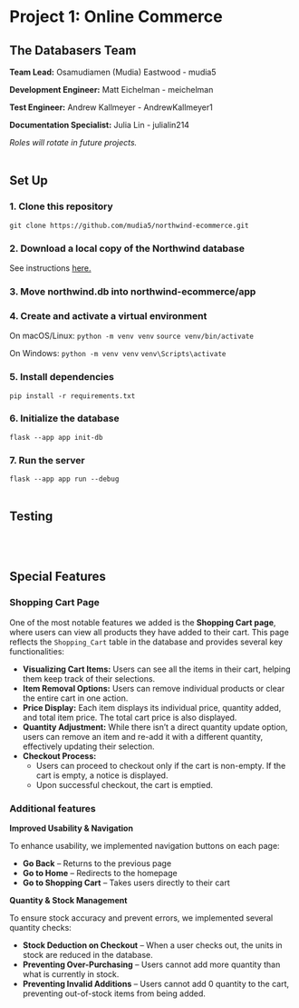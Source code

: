 # Project 1: Online Commerce 

## The Databasers Team
**Team Lead:** Osamudiamen (Mudia) Eastwood - mudia5

**Development Engineer:** Matt Eichelman - meichelman

**Test Engineer:** Andrew Kallmeyer - AndrewKallmeyer1

**Documentation Specialist:** Julia Lin - julialin214

*Roles will rotate in future projects.* <br><br>






## Set Up

### 1. Clone this repository 

`git clone https://github.com/mudia5/northwind-ecommerce.git`

### 2. Download a local copy of the Northwind database

See instructions [here.](https://github.com/jpwhite3/northwind-SQLite3?tab=readme-ov-file)  

### 3. Move northwind.db into northwind-ecommerce/app 

### 4. Create and activate a virtual environment
On macOS/Linux:
`python -m venv venv`
`source venv/bin/activate`

On Windows:
`python -m venv venv`
`venv\Scripts\activate`

### 5. Install dependencies 
`pip install -r requirements.txt`

### 6. Initialize the database 
`flask --app app init-db`

### 7. Run the server 
`flask --app app run --debug`<br><br>

## Testing
<br><br>

## Special Features 
### Shopping Cart Page
One of the most notable features we added is the **Shopping Cart page**, where users can view all products they have added to their cart. This page reflects the `Shopping_Cart` table in the database and provides several key functionalities:

* **Visualizing Cart Items:** Users can see all the items in their cart, helping them keep track of their selections.
* **Item Removal Options:** Users can remove individual products or clear the entire cart in one action.
* **Price Display:** Each item displays its individual price, quantity added, and total item price. The total cart price is also displayed.
* **Quantity Adjustment:** While there isn’t a direct quantity update option, users can remove an item and re-add it with a different quantity, effectively updating their selection.
* **Checkout Process:**
    * Users can proceed to checkout only if the cart is non-empty. If the cart is empty, a notice is displayed.
    * Upon successful checkout, the cart is emptied.
 
### Additional features
**Improved Usability & Navigation**

To enhance usability, we implemented navigation buttons on each page:
* **Go Back** – Returns to the previous page
* **Go to Home** – Redirects to the homepage
* **Go to Shopping Cart** – Takes users directly to their cart

**Quantity & Stock Management**

To ensure stock accuracy and prevent errors, we implemented several quantity checks:
* **Stock Deduction on Checkout** – When a user checks out, the units in stock are  reduced in the database.
* **Preventing Over-Purchasing** – Users cannot add more quantity than what is currently in stock.
* **Preventing Invalid Additions** – Users cannot add 0 quantity to the cart, preventing out-of-stock items from being added.

